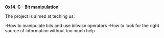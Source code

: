 **0x14. C - Bit manipulation**

The project is aimed at teching us:

-How to manipulate bits and use bitwise operators
-How to look for the right source of information without too much help

